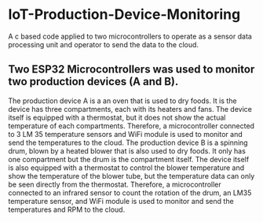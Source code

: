 # IoT-Production-Device-Monitoring
A c based code applied to two microcontrollers to operate as a sensor data processing unit and operator to send the data to the cloud.

## Two ESP32 Microcontrollers was used to monitor two production devices (A and B). ##
The production device A is a an oven that is used to dry foods. It is the device has three compartments, each with its heaters and fans. The device itself is equipped with a thermostat, but it does not show the actual temperature of each compartments. Therefore, a microcontroller connected to 3 LM 35 temperature sensors and WiFi module is used to monitor and send the temperatures to the cloud.
The production device B is a spinning drum, blown by a heated blower that is also used to dry foods. It only has one compartment but the drum is the compartment itself. The device itself is also equipped with a thermostat to control the blower temperature and show the temperature of the blower tube, but the temperature data can only be seen directly from the thermostat. Therefore, a microcontroller connected to an infrared sensor to count the rotation of the drum, an LM35 temperature sensor, and WiFi module is used to monitor and send the temperatures and RPM to the cloud.
